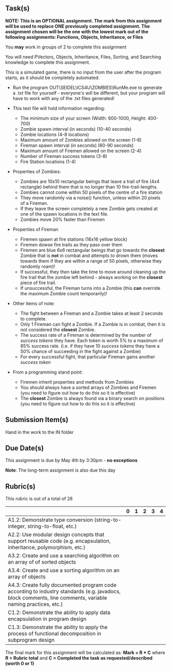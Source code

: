 Task(s)
-------
**NOTE: This is an OPTIONAL assignment.  The mark from this assignment will be used to replace ONE previously completed assignment.  The assignment chosen will be the one with the lowest mark out of the following assignments: Functions, Objects, Inheritance, or Files**

You **may** work in groups of 2 to complete this assignment

You will need PVectors, Objects, Inheritance, Files, Sorting, and Searching knowledge to complete this assignment.

This is a simulated game, there is no input from the user after the program starts, as it should be completely automated.

* Run the program OUT\SEIDEL\ICS4U\ZOMBIES\RunMe.exe to generate a .txt file for yourself - everyone's will be different, but your program will have to work with any of the .txt files generated!
* This text file will hold information regarding:
  * The minimum size of your screen (Width: 600-1000, Height: 400-700)
  * Zombie spawn interval (in seconds) (10-40 seconds)
  * Zombie locations (4-8 locations)
  * Maximum amount of Zombies allowed on the screen (1-8)
  * Fireman spawn interval (in seconds) (60-90 seconds)
  * Maximum amount of Firemen allowed on the screen (2-4)
  * Number of Fireman success tokens (3-8)
  * Fire Station locations (1-4)

* Properties of Zombies:
  * Zombies are 10x10 rectangular beings that leave a trail of fire (4x4 rectangle) behind them that is no longer than 10 fire-trail-lengths.
  * Zombies cannot come within 50 pixels of the centre of a fire station
  * They move randomly via a noise() function, unless within 20 pixels of a Fireman.  
  * If they leave the screen completely a new Zombie gets created at one of the spawn locations in the text file.
  * Zombies move 20% faster than Firemen

* Properties of Fireman
  * Firemen spawn at fire stations (16x16 yellow block)
  * Firemen dowse fire trails as they pass over them
  * Firemen are blue 6x6 rectangular beings that go towards the __closest__ Zombie that is **not** in combat and attempts to drown them (moves towards them if they are within a range of 50 pixels, otherwise they randomly roam)!
  * If successful, they then take the time to move around cleaning up the fire trail that the zombie left behind - always working on the __closest__ piece of fire trail.  
  * If unsuccessful, the Fireman turns into a Zombie (this **can** override the maximum Zombie count temporarily)!

* Other items of note:
  * The fight between a Fireman and a Zombie takes at least 2 seconds to complete.
  * Only 1 Fireman can fight a Zombie.  If a Zombie is in combat, then it is not considered the __closest__ Zombie.
  * The success rate of a Fireman is determined by the number of _success tokens_ they have.  Each token is worth 5% to a maximum of 85% success rate. (i.e. if they have 10 _success tokens_ they have a 50% chance of succeeding in the fight against a Zombie)
  * For every successful fight, that particular Fireman gains another _success token_

* From a programming stand point:
  * Firemen inherit properties and methods from Zombies
  * You should always have a sorted arrays of Zombies and Firemen (you need to figure out how to do this so it is effective)
  * The __closest__ Zombie is always found via a binary search on positions (you need to figure out how to do this so it is effective)

Submission Item(s)
------------------
Hand in the work to the IN folder

Due Date(s)
-----------
This assignment is due by May 4th by 3:30pm - **no exceptions**

__Note__: The long-term assignment is also due this day

Rubric(s)
---------
This rubric is out of a total of 28

| | 0 | 1 | 2 | 3 | 4 |
|---| --- | --- | --- | --- | --- |
|A1.2: Demonstrate type conversion (string-to-integer, string-to-float, etc.)  | | | | | |
|A2.2: Use modular design concepts that support reusable code (e.g. encapsulation, inheritance, polymorphism, etc.)  | | | | | |
|A3.2: Create and use a searching algorithm on an array of of sorted objects  | | | | | |
|A3.4: Create and use a sorting algorithm on an array of objects  | | | | | |
|A4.3: Create fully documented program code according to industry standards (e.g. javadocs, block comments, line comments, variable naming practices, etc.)  | | | | | |
|C1.2: Demonstrate the ability to apply data encapsulation in program design  | | | | | |
|C1.3: Demonstrate the ability to apply the process of functional decomposition in subprogram design  | | | | | |

The final mark for this assignment will be calculated as: __Mark = R * C__ where **R = Rubric total** and **C = Completed the task as requested/described (worth 0 or 1)**
